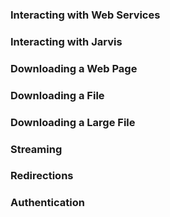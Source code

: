 ### Interacting with Web Services

### Interacting with Jarvis

### Downloading a Web Page

### Downloading a File

### Downloading a Large File

### Streaming

### Redirections

### Authentication
